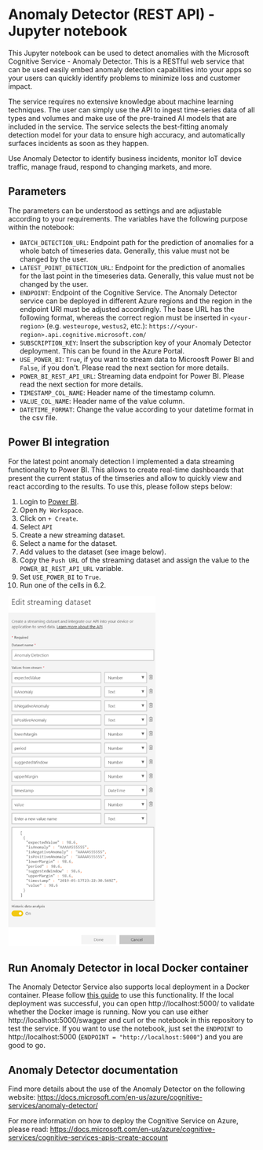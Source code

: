 # Anomaly Detector (REST API) - Jupyter notebook
This Jupyter notebook can be used to detect anomalies with the Microsoft Cognitive Service - Anomaly Detector. This is a RESTful web service that can be used easily embed anomaly detection capabilities into your apps so your users can quickly identify problems to minimize loss and customer impact.

The service requires no extensive knowledge about machine learning techniques. The user can simply use the API to ingest time-series data of all types and volumes and make use of the pre-trained AI models that are included in the service. The service selects the best-fitting anomaly detection model for your data to ensure high accuracy, and automatically surfaces incidents as soon as they happen.

Use Anomaly Detector to identify business incidents, monitor IoT device traffic, manage fraud, respond to changing markets, and more.

## Parameters
The parameters can be understood as settings and are adjustable according to your requirements. The variables have the following purpose within the notebook:

* `BATCH_DETECTION_URL`: Endpoint path for the prediction of anomalies for a whole batch of timeseries data. Generally, this value must not be changed by the user.
* `LATEST_POINT_DETECTION_URL`: Endpoint for the prediction of anomalies for the last point in the timeseries data. Generally, this value must not be changed by the user.
* `ENDPOINT`: Endpoint of the Cognitive Service. The Anomaly Detector service can be deployed in different Azure regions and the region in the endpoint URI must be adjusted accordingly. The base URL has the following format, whereas the correct region must be inserted in `<your-region>` (e.g. `westeurope`, `westus2`, etc.): `https://<your-region>.api.cognitive.microsoft.com/`
* `SUBSCRIPTION_KEY`: Insert the subscription key of your Anomaly Detector deployment. This can be found in the Azure Portal. 
* `USE_POWER_BI`: `True`, if you want to stream data to Microosft Power BI and `False`, if you don't. Please read the next section for more details.
* `POWER_BI_REST_API_URL`: Streaming data endpoint for Power BI. Please read the next section for more details.
* `TIMESTAMP_COL_NAME`: Header name of the timestamp column.
* `VALUE_COL_NAME`: Header name of the value column.
* `DATETIME_FORMAT`: Change the value according to your datetime format in the csv file.

## Power BI integration
For the latest point anomaly detection I implemented a data streaming functionality to Power BI. This allows to create real-time dashboards that present the current status of the timseries and allow to quickly view and react according to the results. To use this, please follow steps below:

1. Login to [Power BI](https://powerbi.microsoft.com/en-us/).
2. Open `My Workspace`.
3. Click on `+ Create`.
4. Select `API`
5. Create a new streaming dataset.
6. Select a name for the dataset.
7. Add values to the dataset (see image below).
8. Copy the `Push URL` of the streaming dataset and assign the value to the `POWER_BI_REST_API_URL` variable.
9. Set `USE_POWER_BI` to `True`.
10. Run one of the cells in 6.2.

<img src="media/powerbi.png" alt="Power BI Streaming dataset" width="300"/>

## Run Anomaly Detector in local Docker container
The Anomaly Detector Service also supports local deployment in a Docker container. Please follow [this guide](https://docs.microsoft.com/en-us/azure/cognitive-services/anomaly-detector/anomaly-detector-container-howto) to use this functionality. If the local deployment was successful, you can open http://localhost:5000/ to validate whether the Docker image is running. Now you can use either http://localhost:5000/swagger and curl or the notebook in this repository to test the service. If you want to use the notebook, just set the `ENDPOINT` to http://localhost:5000 (`ENDPOINT = "http://localhost:5000"`) and you are good to go.

## Anomaly Detector documentation
Find more details about the use of the Anomaly Detector on the following website: https://docs.microsoft.com/en-us/azure/cognitive-services/anomaly-detector/

For more information on how to deploy the Cognitive Service on Azure, please read: https://docs.microsoft.com/en-us/azure/cognitive-services/cognitive-services-apis-create-account
